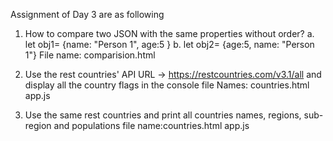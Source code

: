 Assignment of Day 3 are as following 
1) How to compare two JSON with the same properties without order?
   a. let obj1= {name: "Person 1", age:5 }
   b. let obj2= {age:5, name: "Person 1"}
    File name: comparision.html

2) Use the rest countries' API URL -> https://restcountries.com/v3.1/all and display all the country flags in  the console
file Names: countries.html
            app.js

3) Use the same rest countries and print all countries names, regions, sub-region and populations
file name:countries.html
            app.js

